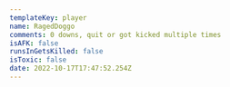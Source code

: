 ```yaml
---
templateKey: player
name: RagedDoggo
comments: 0 downs, quit or got kicked multiple times
isAFK: false
runsInGetsKilled: false
isToxic: false
date: 2022-10-17T17:47:52.254Z
---
```


